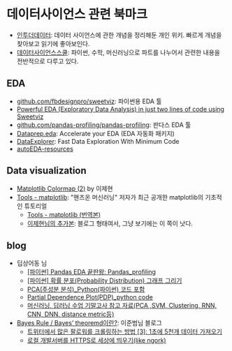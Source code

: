 # 데이터사이언스 관련 북마크

* [인투더데이터](https://intothedata.com/00.about/): 데이터 사이언스에 관한 개념을 정리해둔 개인 위키. 빠르게 개념을 찾아보고 읽기에 좋아보인다.
* [데이터사이언스스쿨](https://datascienceschool.net/intro.html): 파이썬, 수학, 머신러닝으로 파트를 나누어서 관련한 내용을 전반적으로 다루고 있다.

## EDA

* [github.com/fbdesignpro/sweetviz](https://github.com/fbdesignpro/sweetviz): 파이썬용 EDA 툴
* [Powerful EDA (Exploratory Data Analysis) in just two lines of code using Sweetviz](https://towardsdatascience.com/powerful-eda-exploratory-data-analysis-in-just-two-lines-of-code-using-sweetviz-6c943d32f34)
* [github.com/pandas-profiling/pandas-profiling](https://github.com/pandas-profiling/pandas-profiling): 판다스 EDA 툴
* [Dataprep.eda](https://eda-ai-lab.tistory.com/484): Accelerate your EDA (EDA 자동화 패키지)
* [DataExplorer](https://blog.revolutionanalytics.com/2018/02/dataexplorer.html): Fast Data Exploration With Minimum Code
* [autoEDA-resources](https://github.com/mstaniak/autoEDA-resources)

## Data visualization

* [Matplotlib Colormap (2)](https://jehyunlee.github.io/2020/03/13/Python-DS-5-matplotlib_colormap2/) by 이제현
* [Tools - matplotlib](https://colab.research.google.com/github/ageron/handson-ml2/blob/master/tools_matplotlib.ipynb): "핸즈온 머신러닝" 저자가 최근 공개한 matplotlib의 기초적인 튜토리얼
  * [Tools - matplotlib (번역본)](https://colab.research.google.com/drive/1lo8pAAo5GiUk4BZvSEnnkET6hTjP6eLR)
  * [이제현님의 추가본](https://jehyunlee.github.io/2020/04/21/Python-DS-10-matplotlib_Tools/): 블로그 형태여서, 그냥 보기에는 이 쪽이 낫다.

## blog

* 딥상어동 님
  * [[파이썬] Pandas EDA 끝판왕: Pandas_profiling](https://m.blog.naver.com/tjdrud1323/221756352200)
  * [[파이썬] 확률 분포(Probability Distribution) 그래프 그리기](https://m.blog.naver.com/tjdrud1323/221737009928)
  * [PCA(주성분 분석)_Python(파이썬) 코드 포함](https://m.blog.naver.com/PostView.nhn?blogId=tjdrud1323&logNo=221720259834&targetKeyword=&targetRecommendationCode=1)
  * [Partial Dependence Plot(PDP)_python code](https://m.blog.naver.com/tjdrud1323/221727220379)
  * [머신러닝, 딥러닝 수업 기말고사 참고 자료(PCA ,SVM, Clustering, RNN, CNN, DNN, distance metric등)](https://m.blog.naver.com/tjdrud1323/221732907666)
* [Bayes Rule / Bayes’ theoremd이란?](https://beomi.github.io/2020/07/01/Review-the-Interview/#more): 이준범님 블로그
  * [트위터에서 많은 팔로워를 크롤링하는 방법 [3]: 1초에 5천개 데이터 가져오기](https://beomi.github.io/2019/12/22/Crawling_Twitter_Following_3/#more)
  * [로컬 개발서버를 HTTPS로 세상에 띄우기(like ngork)](https://beomi.github.io/2017/08/26/SSH-Reverse-Proxy-like-ngrok/)
